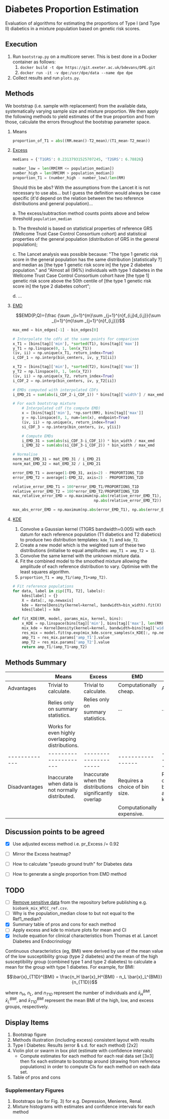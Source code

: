 Diabetes Proportion Estimation
==============================

Evaluation of algorithms for estimating the proportions of Type I (and Type II) diabetics in a mixture population based on genetic risk scores.

Execution
---------

1. Run `bootstrap.py` on a multicore server. This is best done in a Docker container as follows:
    1. `docker build -t dpe https://git.exeter.ac.uk/bdevans/DPE.git`
    2. `docker run -it -v dpe:/usr/dpe/data --name dpe dpe`
2. Collect results and run `plots.py`.

Methods
-------

We bootstrap (i.e. sample with replacement) from the available data, systematically varying sample size and mixture proportion. We then apply the following methods to yield estimates of the true proportion and from those, calculate the errors throughout the bootstrap parameter space.

1. Means

    ```python
    proportion_of_T1 = abs((RM.mean()-T2_mean)/(T1_mean-T2_mean))
    ```

2. [Excess](https://www.thelancet.com/journals/landia/article/PIIS2213-8587(17)30362-5/fulltext)

    ```python
    medians = {'T1GRS': 0.23137931525707245, 'T2GRS': 6.78826}

    number_low = len(RM[RM <= population_median])
    number_high = len(RM[RM > population_median])
    proportion_T1 = (number_high - number_low)/len(RM)
    ```
    Should this be abs? With the assumptions from the Lancet it is not necessary to use abs... but I guess the definition would always be case specific (it'd depend on the relation between the two reference distributions and general population)...

    a. The excess/subtraction method counts points above and below threshold `population_median`

    b. The threshold is based on statistical properties of reference GRS (Wellcome Trust Case Control Consortium cohort) and statistical properties of the general population (distribution of GRS in the general population);

    c. The Lancet analysis was possible because: "The type 1 genetic risk score in the general population has the same distribution [statistically ?] and median as [the type 1 genetic risk score in] the type 2 diabetes population." and "Almost all (96%) individuals with type 1 diabetes in the Wellcome Trust Case Control Consortium cohort have [the type 1] genetic risk score above the 50th centile of [the type 1 genetic risk score in] the type 2 diabetes cohort";

    d. ...


3. [EMD](https://en.wikipedia.org/wiki/Earth_mover%27s_distance)
    ```math
    EMD(P,Q)={\frac {\sum _{i=1}^{m}\sum _{j=1}^{n}f_{i,j}d_{i,j}}{\sum _{i=1}^{m}\sum _{j=1}^{n}f_{i,j}}}
    ```

    ```python
    max_emd = bin_edges[-1] - bin_edges[0]

    # Interpolate the cdfs at the same points for comparison
    x_T1 = [bins[tag]['min'], *sorted(T1), bins[tag]['max']]
    y_T1 = np.linspace(0, 1, len(x_T1))
    (iv, ii) = np.unique(x_T1, return_index=True)
    i_CDF_1 = np.interp(bin_centers, iv, y_T1[ii])

    x_T2 = [bins[tag]['min'], *sorted(T2), bins[tag]['max']]
    y_T2 = np.linspace(0, 1, len(x_T2))
    (iv, ii) = np.unique(x_T2, return_index=True)
    i_CDF_2 = np.interp(bin_centers, iv, y_T2[ii])

    # EMDs computed with interpolated CDFs
    i_EMD_21 = sum(abs(i_CDF_2-i_CDF_1)) * bins[tag]['width'] / max_emd

    # For each bootstrap mixture
        # Interpolated cdf (to compute EMD)
        x = [bins[tag]['min'], *np.sort(RM), bins[tag]['max']]
        y = np.linspace(0, 1, num=len(x), endpoint=True)
        (iv, ii) = np.unique(x, return_index=True)
        si_CDF_3 = np.interp(bin_centers, iv, y[ii])

        # Compute EMDs
        i_EMD_31 = sum(abs(si_CDF_3-i_CDF_1)) * bin_width / max_emd
        i_EMD_32 = sum(abs(si_CDF_3-i_CDF_2)) * bin_width / max_emd

    # Normalise
    norm_mat_EMD_31 = mat_EMD_31 / i_EMD_21
    norm_mat_EMD_32 = mat_EMD_32 / i_EMD_21

    error_EMD_T1 = average(1-EMD_31, axis=2) - PROPORTIONS_T1D
    error_EMD_T2 = average(1-EMD_32, axis=2) - PROPORTIONS_T2D

    relative_error_EMD_T1 = 100*error_EMD_T1/PROPORTIONS_T1D
    relative_error_EMD_T2 = 100*error_EMD_T2/PROPORTIONS_T2D
    max_relative_error_EMD = np.maximum(np.abs(relative_error_EMD_T1),
                                        np.abs(relative_error_EMD_T2))

    max_abs_error_EMD = np.maximum(np.abs(error_EMD_T1), np.abs(error_EMD_T2))
    ```

4. [KDE](https://lmfit.github.io/lmfit-py/model.html)
    1. Convolve a Gaussian kernel (T1GRS bandwidth=0.005) with each datum for each reference population (T1 diabetics and T2 diabetics) to produce two distribution templates: `kde_T1` and `kde_T2`.
    2. Create a new model which is the weighted sum of these two distributions (initialise to equal amplitudes: `amp_T1 = amp_T2 = 1`).
    3. Convolve the same kernel with the unknown mixture data.
    4. Fit the combined model to the smoothed mixture allowing the amplitude of each reference distribution to vary. Optimise with the least squares algorithm.
    5. `proportion_T1 = amp_T1/(amp_T1+amp_T2)`.

    ```python
    # Fit reference populations
    for data, label in zip([T1, T2], labels):
        kdes[label] = {}
        X = data[:, np.newaxis]
        kde = KernelDensity(kernel=kernel, bandwidth=bin_width).fit(X)
        kdes[label] = kde

    def fit_KDE(RM, model, params_mix, kernel, bins):
        x_KDE = np.linspace(bins[tag]['min'], bins[tag]['max'], len(RM)+2)
        mix_kde = KernelDensity(kernel=kernel, bandwidth=bins[tag]['width']).fit(RM[:, np.newaxis])
        res_mix = model.fit(np.exp(mix_kde.score_samples(x_KDE[:, np.newaxis])), x=x_KDE, params=params_mix)
        amp_T1 = res_mix.params['amp_T1'].value
        amp_T2 = res_mix.params['amp_T2'].value
        return amp_T1/(amp_T1+amp_T2)
    ```

Methods Summary
---------------

|               | Means                 | Excess                | EMD                   | KDE                   |
| ------------- | --------------------- | --------------------- | --------------------- | --------------------- |
| Advantages    | Trivial to calculate. | Trivial to calculate. | Computationally cheap. | Accurate |
|               | Relies only on summary statistics. | Relies only on summary statistics. | ... | ... |
|               | Works for even highly overlapping distributions. |    |   |
| ------------- | --------------------- | --------------------- | ----------------- | ----------------- |
| Disadvantages | Inaccurate when data is not normally distributed. | Inaccurate when the distributions significantly overlap | Requires a choice of bin size. | Requires a choice of bandwidth and kernel. |
|               |                       |                       | Computationally expensive. |


Discussion points to be agreed
------------------------------

- [x] Use adjusted excess method i.e. pr_Excess /= 0.92
- [ ] Mirror the Excess heatmap?
- [ ] How to calculate "pseudo ground truth" for Diabetes data
- [ ] How to generate a single proportion from EMD method


TODO
----

- [ ] [Remove sensitive data](https://help.github.com/articles/removing-sensitive-data-from-a-repository/) from the repository before publishing e.g. `biobank_mix_WTCC_ref.csv`.
- [ ] Why is the population_median close to but not equal to the Ref1_median?
- [x] Summary table of pros and cons for each method
- [ ] Apply excess and kde to mixture plots for mean and CI
- [x] Include equation for clinical characteristics from Thomas et al. Lancet Diabetes and Endocrinology

Continuous characteristics (eg, BMI) were derived by use of the mean value of the low susceptibility group (type 2 diabetes) and the mean of the high susceptibility group (combined type 1 and type 2 diabetes) to calculate a mean for the group with type 1 diabetes. For example, for BMI:

```math
\bar{x}_{T1D}^{BMI} = \frac{n_H \bar{x}_H^{BMI} - n_L \bar{x}_L^{BMI}}{n_{T1D}}
```

where $`n_H`$, $`n_L`$, and $`n_{T1D}`$ represent the number of individuals and $`\bar{x}_H^{BMI}`$, $`\bar{x}_L^{BMI}`$, and $`\bar{x}_{T1D}^{BMI}`$ represent the mean BMI of the high, low, and excess groups, respectively.

Display Items
-------------

1. Bootstrap figure
2. Methods illustration (including excess) consistent layout with results
3. Type I Diabetes: Results (error & s.d. for each method) [2x2]
4. Violin plot or swarm in box plot (estimate with confidence intervals)
    - Compute estimates for each method for each real data set [3x3] then fix each estimate to bootstrap around (drawing from reference populations) in order to compute CIs for each method on each data set.
5. Table of pros and cons

### Supplementary Figures

1. Bootstraps (as for Fig. 3) for e.g. Depression, Menieres, Renal.
2. Mixture histograms with estimates and confidence intervals for each method
